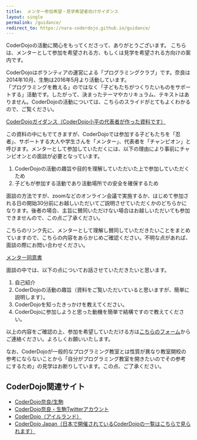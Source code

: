 ```yaml
---
title:  メンター参加希望・見学希望者向けガイダンス
layout: single
permalink: /guidance/
redirect_to: https://nara-coderdojo.github.io/guidance/
---
```

CoderDojoの活動に関心をもってくださって、ありがとうございます。
こちらは、メンターとして参加を希望される方、もしくは見学を希望される方向けの案内です。

CoderDojoはボランティアの運営による「プログラミングクラブ」です。奈良は2014年10月、生駒は2016年5月より活動しています。  
「プログラミングを教える」のではなく「子どもたちがつくりたいものをサポートする」活動です。したがって、決まったテーマやカリキュラム、テキストはありません。CoderDojoの活動については、こちらのスライドがとてもよくわかるので、ご覧ください。

[CoderDojoガイダンス（CoderDojo小平の代表者が作った資料です）](https://docs.google.com/presentation/d/1ccmwavHJS4WXdJdjB0TT7j4sWckW6W-gV7I6q-I_LVU/edit#slide=id.p)

この資料の中にもでてきますが、CoderDojoでは参加する子どもたちを「忍者」、サポートする大人や学生さんを「メンター」、代表者を「チャンピオン」と呼びます。メンターとして参加していただくには、以下の理由により事前にチャンピオンとの面談が必要となっています。

1. CoderDojoの活動の趣旨や目的を理解していただいた上で参加していただくため
2. 子どもが参加する活動であり活動場所での安全を確保するため

面談の方法ですが、zoomなどのオンライン会議で実施するか、はじめて参加される日の開始30分前にお越しいただいてご説明させていただくかのどちらかになります。後者の場合、主旨に賛同いただけない場合はお越しいただいても参加できませんので、この点ご了承ください。

こちらのリンク先に、メンターとして理解し賛同していただきたいことをまとめていますので、こちらの内容をあらかじめご確認ください。不明な点があれば、面談の際にお問い合わせください。

[メンター同意書](https://github.com/coderdojo-nara-ikoma/document/blob/master/MentorAgreement.md)

面談の中では、以下の点についてお話させていただきたいと思います。

1. 自己紹介
1. CoderDojoの活動の趣旨（資料をご覧いただいていると思いますが、簡単に説明します）。
1. CoderDojoを知ったきっかけを教えてください。
1. CoderDojoに参加しようと思った動機を簡単で結構ですので教えてください。

以上の内容をご確認の上、参加を希望していただける方は[こちらのフォーム](https://docs.google.com/forms/d/e/1FAIpQLSe-jYF2vMdsfK-8EU_VHB3WiHUjU5Edytf90g8h8avQFuuTsg/viewform)からご連絡ください。よろしくお願いいたします。

なお、CoderDojoが一般的なプログラミング教室とは性質が異なり教室開校の参考にならないことから「自分がプログラミング教室を開きたいのでその参考にするため」の見学はお断りしています。この点、ご了承ください。

## CoderDojo関連サイト

- [CoderDojo奈良/生駒](https://coderdojo-nara-ikoma.connpass.com/)
- [CoderDojo奈良・生駒Twitterアカウント](https://twitter.com/CoderDojonara)
- [CoderDojo（アイルランド）](http://www.coderdojo.com/)
- [CoderDojo Japan（日本で開催されているCoderDojoの一覧はこちらで見られます）](http://www.coderdojo.jp/)
